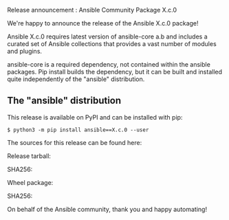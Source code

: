 Release announcement : Ansible Community Package X.c.0



We're happy to announce the release of the Ansible X.c.0 package!

Ansible X.c.0 requires latest version of ansible-core a.b and includes a curated set of Ansible collections that provides a vast number of modules and plugins.

ansible-core is a required dependency, not contained within the ansible packages. Pip install builds the
dependency, but it can be built and installed quite independently of the "ansible" distribution.

The "ansible" distribution
--------------------------

This release is available on PyPI and can be installed with pip:

`$ python3 -m pip install ansible==X.c.0 --user`

The sources for this release can be found here:

Release tarball:


SHA256:


Wheel package:


SHA256:


On behalf of the Ansible community, thank you and happy automating!